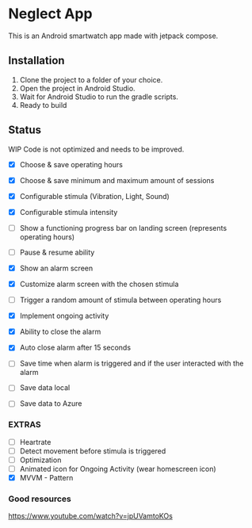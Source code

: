 # Neglect App

This is an Android smartwatch app made with jetpack compose. 

## Installation

1. Clone the project to a folder of your choice.
2. Open the project in Android Studio.
3. Wait for Android Studio to run the gradle scripts.
4. Ready to build

## Status
  WIP
  Code is not optimized and needs to be improved.
- [x] Choose & save operating hours

- [x] Choose & save minimum and maximum amount of sessions

- [x] Configurable stimula (Vibration, Light, Sound)

- [x] Configurable stimula intensity

- [ ] Show a functioning progress bar on landing screen (represents operating hours)

- [ ] Pause & resume ability

- [x] Show an alarm screen

- [x] Customize alarm screen with the chosen stimula

- [ ] Trigger a random amount of stimula between operating hours

- [x] Implement ongoing activity

- [x] Ability to close the alarm

- [x] Auto close alarm after 15 seconds

- [ ] Save time when alarm is triggered and if the user interacted with the alarm

- [ ] Save data local

- [ ] Save data to Azure

### EXTRAS
- [ ] Heartrate 
- [ ] Detect movement before stimula is triggered
- [ ] Optimization
- [ ] Animated icon for Ongoing Activity (wear homescreen icon)
- [x] MVVM - Pattern

### Good resources

https://www.youtube.com/watch?v=jpUVamtoKOs
